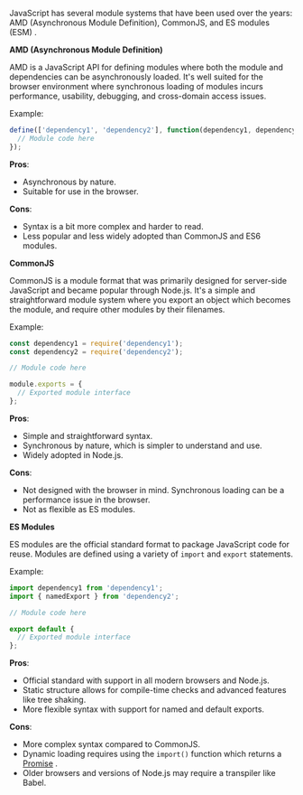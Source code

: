 JavaScript has several module systems that have been used over the years: AMD (Asynchronous Module Definition), CommonJS, and ES modules (ESM) .

**AMD (Asynchronous Module Definition)**

AMD is a JavaScript API for defining modules where both the module and dependencies can be asynchronously loaded. It's well suited for the browser environment where synchronous loading of modules incurs performance, usability, debugging, and cross-domain access issues.

Example:

```javascript
define(['dependency1', 'dependency2'], function(dependency1, dependency2) {
  // Module code here
});
```

**Pros**:

- Asynchronous by nature.
- Suitable for use in the browser.

**Cons**:

- Syntax is a bit more complex and harder to read.
- Less popular and less widely adopted than CommonJS and ES6 modules.

**CommonJS**

CommonJS is a module format that was primarily designed for server-side JavaScript and became popular through Node.js. It's a simple and straightforward module system where you export an object which becomes the module, and require other modules by their filenames.

Example:

```javascript
const dependency1 = require('dependency1');
const dependency2 = require('dependency2');

// Module code here

module.exports = {
  // Exported module interface
};
```

**Pros**:

- Simple and straightforward syntax.
- Synchronous by nature, which is simpler to understand and use.
- Widely adopted in Node.js.

**Cons**:

- Not designed with the browser in mind. Synchronous loading can be a performance issue in the browser.
- Not as flexible as ES modules.

**ES Modules**

ES modules are the official standard format to package JavaScript code for reuse. Modules are defined using a variety of `import` and `export` statements.

Example:

```javascript
import dependency1 from 'dependency1';
import { namedExport } from 'dependency2';

// Module code here

export default {
  // Exported module interface
};
```

**Pros**:

- Official standard with support in all modern browsers and Node.js.
- Static structure allows for compile-time checks and advanced features like tree shaking.
- More flexible syntax with support for named and default exports.

**Cons**:

- More complex syntax compared to CommonJS.
- Dynamic loading requires using the `import()` function which returns a [Promise](./async-await-promises.md) .
- Older browsers and versions of Node.js may require a transpiler like Babel.